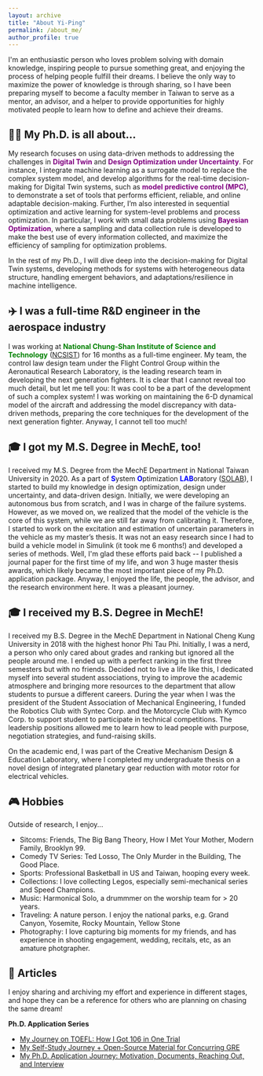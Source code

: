 ```yaml
---
layout: archive
title: "About Yi-Ping"
permalink: /about_me/
author_profile: true
---
```


I'm an enthusiastic person who loves problem solving with domain knowledge, inspiring people to pursue something great, and enjoying the process of helping people fulfill their dreams.  I believe the only way to maximize the power of knowledge is through sharing, so I have been preparing myself to become a faculty member in Taiwan to serve as a mentor, an advisor, and a helper to provide opportunities for highly motivated people to learn how to define and achieve their dreams. 


:man_student: My Ph.D. is all about...
-----

My research focuses on using data-driven methods to addressing the challenges in <span style="color:purple">**Digital Twin**</span> and <span style="color:purple">**Design Optimization under Uncertainty**</span>. For instance, I integrate machine learning as a surrogate model to replace the complex system model, and develop algorithms for the real-time decision-making for Digital Twin systems, such as <span style="color:purple">**model predictive control (MPC)**</span>, to demonstrate a set of tools that performs efficient, reliable, and online adaptable decision-making. Further, I’m also interested in sequential optimization and active learning for system-level problems and process optimization. In particular, I work with small data problems using <span style="color:purple">**Bayesian Optimization**</span>, where a sampling and data collection rule is developed to make the best use of every information collected, and maximize the efficiency of sampling for optimization problems.  

In the rest of my Ph.D., I will dive deep into the decision-making for Digital Twin systems, developing methods for systems with heterogeneous data structure, handling emergent behaviors, and adaptations/resilience in machine intelligence. 

:airplane: I was a full-time R&D engineer in the aerospace industry 
------

I was working at <span style="color:green">**National Chung-Shan Institute of Science and Technology**</span> ([NCSIST](https://www.ncsist.org.tw/eng/csistdup/main/Default.aspx)) for 16 months as a full-time engineer. My team, the control law design team under the Flight Control Group within the Aeronautical Research Laboratory, is the leading research team in developing the next generation fighters. It is clear that I cannot reveal too much detail, but let me tell you: It was cool to be a part of the development of such a complex system! I was working on maintaining the 6-D dynamical model of the aircraft and addressing the model discrepancy with data-driven methods, preparing the core techniques for the development of the next generation fighter. Anyway, I cannot tell too much!

:mortar_board: I got my M.S. Degree in MechE, too! 
------

I received my M.S. Degree from the MechE Department in National Taiwan University in 2020. As a part of <span style="color:blue">**S**</span>ystem <span style="color:blue">**O**</span>ptimization <span style="color:blue">**LAB**</span>oratory ([SOLAB](https://solab-ntu.github.io/)), I started to build my knowledge in design optimization, design under uncertainty, and data-driven design. Initially, we were developing an autonomous bus from scratch, and I was in charge of the failure systems. However, as we moved on, we realized that the model of the vehicle is the core of this system, while we are still far away from calibrating it. Therefore, I started to work on the excitation and estimation of uncertain parameters in the vehicle as my master’s thesis. It was not an easy research since I had to build a vehicle model in Simulink (it took me 6 months!) and developed a series of methods. Well, I'm glad these efforts paid back -- I published a journal paper for the first time of my life, and won 3 huge master thesis awards, which likely became the most important piece of my Ph.D. application package. Anyway, I enjoyed the life, the people, the advisor, and the research environment here. It was a pleasant journey. 

:mortar_board: I received my B.S. Degree in MechE!
------

I received my B.S. Degree in the MechE Department in National Cheng Kung University in 2018 with the highest honor Phi Tau Phi. Initially, I was a nerd, a person who only cared about grades and ranking but ignored all the people around me. I ended up with a perfect ranking in the first three semesters but with no friends. Decided not to live a life like this, I dedicated myself into several student associations, trying to improve the academic atmosphere and bringing more resources to the department that allow students to pursue a different careers. During the year when I was the president of the Student Association of Mechanical Engineering, I funded the Robotics Club with Syntec Corp. and the Motorcycle Club with Kymco Corp. to support student to participate in technical competitions. The leadership positions allowed me to learn how to lead people with purpose, negotiation strategies, and fund-raising skills. 

On the academic end, I was part of the Creative Mechanism Design & Education Laboratory, where I completed my undergraduate thesis on a novel design of integrated planetary gear reduction with motor rotor for electrical vehicles. 


🎮 Hobbies
------
Outside of research, I enjoy...
* Sitcoms: Friends, The Big Bang Theory, How I Met Your Mother, Modern Family, Brooklyn 99.
* Comedy TV Series: Ted Losso, The Only Murder in the Building, The Good Place.
* Sports: Professional Basketball in US and Taiwan, hooping every week.
* Collections: I love collecting Legos, especially semi-mechanical series and Speed Champions.
* Music: Harmonical Solo, a drummmer on the worship team for > 20 years.
* Traveling: A nature person. I enjoy the national parks, e.g. Grand Canyon, Yosemite, Rocky Mountain, Yellow Stone
* Photography: I love capturing big moments for my friends, and has experience in shooting engagement, wedding, recitals, etc, as an amature photgrapher. 

:newspaper: Articles
------

I enjoy sharing and archiving my effort and experience in different stages, and hope they can be a reference for others who are planning on chasing the same dream!

**Ph.D. Application Series**
* [My Journey on TOEFL: How I Got 106 in One Trial](https://hackmd.io/bBUruFEWRpun8oP1USn0Lg)
* [My Self-Study Journey + Open-Source Material for Concurring GRE](https://hackmd.io/yg-pefAgTk2HOGCNN-D0FQ)
* [My Ph.D. Application Journey: Motivation, Documents, Reaching Out, and Interview](https://hackmd.io/PI4AiHXwQPilbMTuHBOBqQ#申請文件預備)

